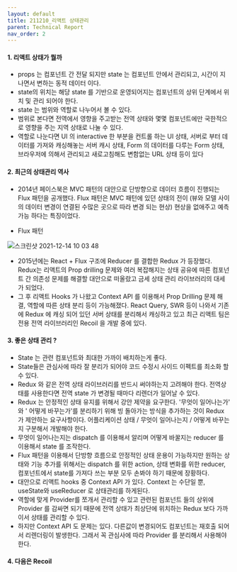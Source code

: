 ```yaml
---
layout: default
title: 211210_리액트 상태관리 
parent: Technical Report
nav_order: 2
---
```


<!-- #### 1. Dynamic routes 에 대하여
- `pages/post/[pid].js` 로 기재하는 이유
- import 할때 dynamic 을 기재하는 이유 `const SearchComponent = dynamic(() => import('./search_list/search'));`

- function getStaticPaths()
- function getStaticProps({ params })

#### 2. Link with props
- page 이동을 해주는 next/Link 해줄때 props 를 함꼐 내려줄 수 있다. 새로고침 하면 ㅃ2 -->

#### 1. 리액트 상태가 뭘까 
- props 는 컴포넌트 간 전달 되지만 state 는 컴포넌트 안에서 관리되고, 시간이 지나면서 변하는 동적 데이터 이다.
- state의 위치는 해당 state 를 기반으로 운영되어지는 컴포넌트의 상위 단계에서 위치 및 관리 되어야 한다.
- state 는 범위와 역할로 나누어서 볼 수 있다.
- 범위로 본다면 전역에서 영향을 주고받는 전역 상태와 몇몇 컴포넌트에만 국한적으로 영향을 주는 지역 상태로 나눌 수 있다.
- 역할로 나눈다면 UI 의 interactive 한 부분을 컨트롤 하는 UI 상태, 서버로 부터 데이터를 가져와 캐싱해놓는 서버 캐시 상태, Form 의 데이터를 다루는 Form 상태, 브라우저에 의해서 관리되고 새로고침해도 변함없는 URL 상태 등이 있다 

#### 2. 최근의 상태관리 역사
- 2014년 페이스북은 MVC 패턴의 대안으로 단방향으로 데이터 흐름이 진행되는 Flux 패턴을 공개했다. Flux 패턴은 MVC 패턴에 있던 상태의 전이 (뷰와 모델 사이의 데이터 변경이 연결된 수많은 곳으로 따라 변경 되는 현상) 현상을 없애주고 예측 가능 하다는 특징이었다.

* Flux 패턴

![스크린샷 2021-12-14 10 03 48](https://user-images.githubusercontent.com/75294638/145916141-0ac40c35-cd70-4cff-8b9e-3f7038051719.png)



- 2015년에는 React + Flux 구조에 Reducer 를 결합한 Redux 가 등장했다. Redux는 리액트의 Prop drilling 문제와 여러 복잡해지는 상태 공유에 따른 컴포넌트 간 의존성 문제를 해결할 대안으로 떠올랐고 금세 상태 관리 라이브러리의 대세가 되었다.
- 그 후 리액트 Hooks 가 나왔고 Context API 를 이용해서 Prop Drilling 문제 해결, 역할에 따른 상태 분리 등이 가능해졌다. React Query, SWR 등이 나와서 기존에 Redux 에 캐싱 되어 있던 서버 상태를 분리해서 캐싱하고 있고 최근 리액트 팀은 전용 전역 라이브러리인 Recoil 을 개발 중에 있다.

#### 3. 좋은 상태 관리 ?
- State 는 관련 컴포넌트와 최대한 가까이 배치하는게 좋다.
- State들은 관심사에 따라 잘 분리가 되어야 코드 수정시 사이드 이펙트를 최소화 할 수 있다.
- Redux 와 같은 전역 상태 라이브러리를 반드시 써야하는지 고려해야 한다.  전역상태를 사용한다면 전역 state 가 변경될 때마다 리렌더가 일어날 수 있다. 
- Redux 는 안정적인 상태 유지를 위해서 강안 제약을 요구한다. '무엇이 일어나는가' 와 ' 어떻게 바꾸는가'를 분리하기 위해 빙 돌아가는 방식을 추가하는 것이 Redux 가 제안하는 요구사항이다. 어플리케이션 상태 / 무엇이 일어나는지 / 어떻게  바꾸는지 구분해서 개발해야 한다.
- 무엇이 일어나는지는 dispatch 를 이용해서 알리며 어떻게 바꿀지는 reducer 를 이용해서 state 를 조작한다.
- Flux  패턴을 이용해서 단방향 흐름으로 안정적인 상태 운용이 가능하지만 원하는 상태와 기능 추가를 위해서는 dispatch 를 위한 action, 상태 변화를 위한 reducer, 컴포넌트에서 state를 가져다 쓰는 부분 모두 손봐야 하기 때문에 장황하다. 
- 대안으로 리액트 hooks 중 Context API 가 있다. Context 는 수단일 뿐, useState와 useReducer 로 상태관리를 하게된다.
- 역할에 맞게 Provider를 쪼개서 관리할 수 있고 관련된 컴포넌트 들의 상위에 Provider 를 감싸면 되기 때문에 전역 상태가 최상단에 위치하는 Redux 보다 가까이서 상태를 관리할 수 있다.
- 하지만 Context API 도 문제는 있다. 다른값이 변경되어도 컴포넌트는 재호출 되어서 리렌더링이 발생한다. 그래서 꼭 관심사에 따라 Provider 를 분리해서 사용해야 한다.

#### 4. 다음은 Recoil
